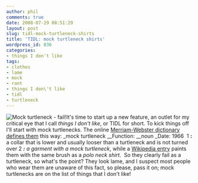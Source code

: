 ```yaml
---
author: phil
comments: true
date: 2008-07-29 08:51:29
layout: post
slug: tidl-mock-turtleneck-shirts
title: 'TIDL: mock turtleneck shirts'
wordpress_id: 836
categories:
- things I don't like
tags:
- clothes
- lame
- mock
- rant
- things I don\'t like
- tidl
- turtleneck
---
```


    
    




![Mock turtleneck - fail!](http://fak3r.com/wp-content/uploads/2008/07/27750-2t.jpg)It's time to start up a new feature, an outlet for my critical eye that I call _things I don't like_, or TIDL for short.  To kick things off I'll start with mock turtlenecks. The online [Merriam-Webster dictionary defines them](http://www.merriam-webster.com/dictionary/mock+turtleneck) this way: _mock turtleneck __Function: __noun _Date: 1966  1 **:** a collar that is lower and usually looser than a turtleneck and is not turned over  2 _**:** a garment with a mock turtleneck_, while a [Wikipedia entry](http://en.wikipedia.org/wiki/Polo_neck) paints them with the same brush as a _polo neck shirt_.  So they clearly fail as a turtleneck, so what's the point?  They look lame, and I suspect most people who wear them are unaware of this fact, so please, pass it on; mock turtlenecks are on the list of things that I don't like!
